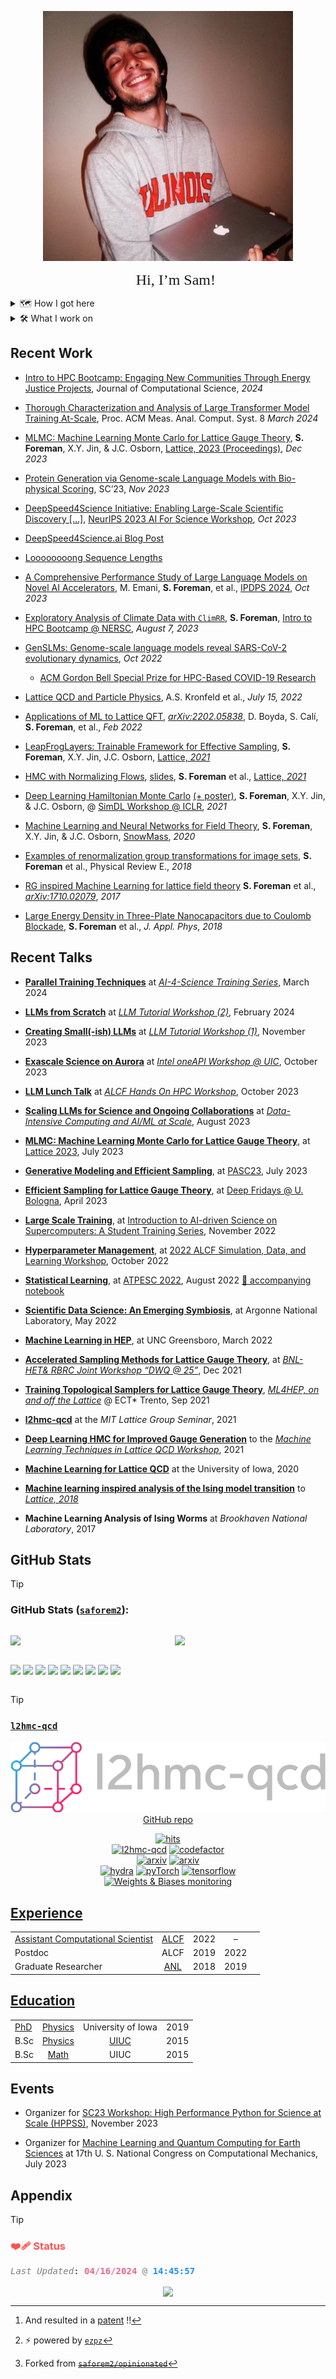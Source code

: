 

<div style="font-size:1.0em; text-align: center;">

<span class="profile-avatar"
style="width: 100%;">![](./assets/avatar.png)</span>

<span style="font-size: 1.5rem; color: var(--dim-text)!important; padding-bottom: 0pt; font-family: 'IBM Plex Sans Condensed'; font-weight: 500;"><span class="dim-text"
style="font-family:var(--font-family-headings);">👋 Hi, I’m Sam!</span>
[<span class="orcid-green"
style="background: none!important;"></span>](https://orcid.org/0000-0002-9981-0876)</span>

<div style="display: flex; flex-direction: row; margin-top: -2.0em; align-items: center; text-align: center!important; justify-content: center; background-color: var(--link-bg-color);">

<span class="icon"
style="font-size:1.5rem; padding-right: 0pt;">[<span class="icon"
style="background-color:rgba(0,0,0,0.0);!important"></span>](https://samforeman.me)</span>
<span class="icon"
style="font-size:1.5rem; padding-left: 0pt; padding-right: 0pt">[](https://github.com/saforem2)</span>
<span class="icon"
style="font-size:1.5rem; padding-left: 0pt; padding-right: 0pt">[](https://www.twitter.com/saforem2)</span>
<span class="icon"
style="font-size:1.5rem; padding-left: 0pt; padding-right: 0pt">[](mailto:///foremans@anl.gov)</span>
<span class="icon"
style="font-size:1.5rem; padding-left: 0pt; padding-right: 0pt">[](https://scholar.google.com/citations?user=vV_1zDwAAAAJ&hl=en)</span>
<span class="icon"
style="font-size:1.5rem; padding-left: 0pt; padding-right: 0pt">[](https://open.spotify.com/user/saforem2)</span>
<span class="icon"
style="font-size:1.5rem; padding-left: 0pt; padding-right: 0pt">[](https://www.last.fm/user/saforem2)</span>
<span class="icon"
style="font-size:1.5rem; padding-left: 0pt; padding-right: 0pt">[](https://linkedin.com/in/saforem2)</span>

</div>

</div>

<div>

</div>

<details closed>
<summary>
🗺️ How I got here
</summary>

My [current research](https://saforem2.github.io/l2hmc-qcd) focuses on
using deep generative modeling to help build better sampling algorithms
in lattice gauge theory. In particular, I’m interested in building gauge
equivariant neural network architectures and using inductive priors to
incorporate physical symmetries into machine learning models.

I received my PhD in Physics from the University of Iowa in 2019 and my
thesis was on [Learning Better Physics: A Machine Learning Approach to
Lattice Gauge
Theory](https://iro.uiowa.edu/esploro/outputs/doctoral/Learning-better-physics-a-machine-learning/9983776792002771).
Prior to this, I completed two bachelors degrees (Engineering Physics
and Applied Mathematics, 2015) at The University of Illinois at
Urbana-Champaign. My undergraduate dissertation was titled [Energy
Storage in Quantum
Resonators](https://aip.scitation.org/doi/10.1063/1.5009698) and was
supervised by Professor [Alfred
Hübler](https://en.wikipedia.org/wiki/Alfred_H%C3%BCbler) within the
Center for Complex Systems Research at UIUC[^1].

</details>
<details closed>
<summary>
🛠️ What I work on
</summary>

As a member of the [AI / ML
Group](https://www.alcf.anl.gov/about/people/group/506) at
[ALCF](https://alcf.anl.gov), I work on:

<div class="flex-container">

<div class="flex-container">

- [AI + Science](https://github.com/saforem2/)

  - [Building better sampling methods for Lattice
    QCD](https://github.com/saforem2/l2hmc-qcd)

  - [GenSLM: Genome-Scale Language
    Models](https://www.biorxiv.org/content/10.1101/2022.10.10.511571v2)

  - [Foundation models for long term climate
    forecasting](https://saforem2.github.io/climate-analysis)

</div>

<div class="flex-container">

- [Scaling Large Language
  Models](https://github.com/saforem2/Megatron-DS-Benchmarking)

- [Optimizing distributed training across thousands of
  GPUs](https://github.com/argonne-lcf/mlprof)

- Building new parallelism techniques for efficient scaling

- Generative modeling (esp. for physical systems)

</div>

</div>

<details closed>
<summary>
📦 Ongoing Projects
</summary>

<div class="flex-container" style="margin-top: 1em;">

<div class="flex-container">

[ `ezpz` ✨](https://github.com/saforem2/ezpz) \[[web](https://saforem2.github.io/ezpz)\]  
Distributed training, `ezpz`

[ `Megatron-DeepSpeed`](https://github.com/argonne-lcf/Megatron-DeepSpeed)  
For the *largest* of large language models.

[ `wordplay` 🎮💬](https://github.com/saforem2/wordplay) \[[web](https://saforem2.github.io/wordplay)\]  
\[[`nanoGPT`](https://github.com/saforem2/nanoGPT)\][^2]+`{🤗`[`datasets`](https://huggingface.co/datasets),[`DeepSpeed`](https://github.com/microsoft/DeepSpeed)`}`

[ `ai-science-training-series` 📝](https://github.com/argonne-lcf/ai-science-training-series) \[[web](https://www.alcf.anl.gov/alcf-ai-science-training-series)\]  
Lecture series, “AI-4-Science-on-Supercomputers”

</div>

<div class="flex-container">

[ `enrich` 💸](https://github.com/saforem2/enrich) \[[web](https://saforem2.github.io/enrich)\]  
Python’s `logging`, with [Rich](https://github.com/Textualize/rich)

[ `ambivalent` 🤷🏻‍♂️](https://github.com/saforem2/ambivalent) \[[web](https://saforem2.github.io/ambivalent)\]  
Clean, simple style for Matplotlib figures[^3].

[ `l2hmc-qcd` 🔲](https://github.com/saforem2/l2hmc-qcd) \[[web](https://saforem2.github.io/l2hmc-qcd)\]  
Accelerated samplers for Lattice QCD

[ `climate-analysis` 🌍](https://github.com/saforem2/climate-analysis) \[[web](https://saforem2.github.io/climate-analysis)\]  
Climate Analysis project using ClimRR data

</div>

</div>

</details>
</details>

## <span class="red-text"></span> Recent Work

- [Intro to HPC Bootcamp: Engaging New Communities Through Energy
  Justice Projects](https://jocse.org/downloads/jocse-15-1-10.pdf),
  Journal of Computational Science, *2024*

- [Thorough Characterization and Analysis of Large Transformer Model
  Training At-Scale](https://doi.org/10.1145/3639034), Proc. ACM Meas.
  Anal. Comput. Syst. 8 *March 2024*

- [MLMC: Machine Learning Monte Carlo for Lattice Gauge
  Theory](https://arxiv.org/abs/2312.08936), **S. Foreman**, X.Y. Jin, &
  J.C. Osborn, [Lattice, 2023
  (Proceedings)](https://indico.fnal.gov/event/57249/), *Dec 2023*

- [Protein Generation via Genome-scale Language Models with Bio-physical
  Scoring](https://dl.acm.org/doi/abs/10.1145/3624062.3626087), SC’23,
  *Nov 2023*

-  [DeepSpeed4Science Initiative: Enabling Large-Scale Scientific
  Discovery \[…\]](https://arxiv.org/abs/2310.04610), [NeurIPS 2023 AI
  For Science
  Workshop](https://ai4sciencecommunity.github.io/neurips23.html), *Oct
  2023*

  - [ DeepSpeed4Science.ai Blog
    Post](https://deepspeed4science.ai/2023/09/18/model-showcase-genslms/)
  - [ Loooooooong Sequence Lengths](./qmd/dsblog.qmd)

- [A Comprehensive Performance Study of Large Language Models on Novel
  AI Accelerators](https://arxiv.org/abs/2310.04607), M. Emani, **S.
  Foreman**, et al., [IPDPS 2024](https://www.ipdps.org/), *Oct 2023*

- [Exploratory Analysis of Climate Data with
  `ClimRR`](https://saforem2.github.io/climate-analysis), **S.
  Foreman**, [Intro to HPC Bootcamp @
  NERSC](https://github.com/NERSC/intro-HPC-bootcamp-2023), *August 7,
  2023*

- [GenSLMs: Genome-scale language models reveal SARS-CoV-2 evolutionary
  dynamics](https://www.biorxiv.org/content/10.1101/2022.10.10.511571v1.abstract),
  *Oct 2022*

  - [ ACM Gordon Bell Special Prize for HPC-Based COVID-19
    Research](https://www.acm.org/media-center/2022/november/gordon-bell-special-prize-covid-research-2022)

- [Lattice QCD and Particle Physics](https://arxiv.org/abs/2207.07641),
  A.S. Kronfeld et al., *July 15, 2022*

- [Applications of ML to Lattice QFT](https://arxiv.org/abs/2202.05838),
  [*arXiv:2202.05838*](https://arxiv.org/abs/2202.05838), D. Boyda, S.
  Calí, **S. Foreman**, et al., *Feb 2022*

- [LeapFrogLayers: Trainable Framework for Effective
  Sampling](https://arxiv.org/abs/2112.01582), **S. Foreman**, X.Y. Jin,
  J.C. Osborn, [Lattice, *2021*](https://indico.cern.ch/event/1006302)

- [HMC with Normalizing Flows](https://arxiv.org/abs/2112.01586),
  [slides](https://indico.cern.ch/event/1006302/contributions/4380743/),
  **S. Foreman** et al., [Lattice,
  *2021*](https://indico.cern.ch/event/1006302/)

- [Deep Learning Hamiltonian Monte
  Carlo](https://arxiv.org/abs/2105.03418) [(+
  poster)](https://simdl.github.io/posters/57-supp_DLHMC_Foreman_SimDL-ICLR2021_poster1.pdf),
  **S. Foreman**, X.Y. Jin, & J.C. Osborn, @ [SimDL Workshop @
  ICLR](https://simdl.github.io/), *2021*

- [Machine Learning and Neural Networks for Field
  Theory](https://bit.ly/snowmass_ml2020), **S. Foreman**, X.Y. Jin, &
  J.C. Osborn, [SnowMass](https://snowmass21.org/), *2020*

- [Examples of renormalization group transformations for image
  sets](https://journals.aps.org/pre/abstract/10.1103/PhysRevE.98.052129),
  **S. Foreman** et al., Physical Review E., *2018*

- [RG inspired Machine Learning for lattice field
  theory](https://arxiv.org/abs/1710.02079) **S. Foreman** et al.,
  [*arXiv:1710.02079*](https://www.arxiv.or/abs/1710.02079), *2017*

- [Large Energy Density in Three-Plate Nanocapacitors due to Coulomb
  Blockade](https://doi.org/10.1063/1.5009698), **S. Foreman** et al.,
  *J. Appl. Phys*, *2018*

## <span class="orange-text"></span> Recent Talks

- [**Parallel Training
  Techniques**](https://github.com/saforem2/parallel-training-slides) at
  [*AI-4-Science Training
  Series*](https://github.com/argonne-lcf/ai-science-training-series/tree/main/06_parallel_training),
  March 2024

- [**LLMs from Scratch**](https://github.com/saforem2/llm-workshop-talk)
  at [*LLM Tutorial Workshop
  (2)*](https://github.com/argonne-lcf/llm-workshop), February 2024

- [**Creating Small(-ish)
  LLMs**](https://github.com/saforem2/LLM-tutorial) at [*LLM Tutorial
  Workshop (1)*](https://github.com/brettin/llm_tutorial), November 2023

- [**Exascale Science on
  Aurora**](https://saforem2.github.io/oneapi-talk) at [*Intel oneAPI
  Workshop @
  UIC*](https://www.alcf.anl.gov/events/alcf-hands-hpc-workshop),
  October 2023

- [**LLM Lunch Talk**](https://saforem2.github.io/llm-lunch-talk) at
  [*ALCF Hands On HPC
  Workshop*](https://www.alcf.anl.gov/events/alcf-hands-hpc-workshop),
  October 2023

- [**Scaling LLMs for Science and Ongoing
  Collaborations**](https://saforem2.github.io/scaling4science) at
  [*Data-Intensive Computing and AI/ML at
  Scale*](https://events.cels.anl.gov/event/426/overview), August 2023

- [**MLMC: Machine Learning Monte Carlo for Lattice Gauge
  Theory**](https://saforem2.github.io/lattice23), at [Lattice
  2023](https://mlmc2022.github.io/), July 2023

- [**Generative Modeling and Efficient
  Sampling**](https://saforem2.github.io/lqcd-pasc23/), at
  [PASC23](https://pasc23.pasc-conference.org/), July 2023

- [**Efficient Sampling for Lattice Gauge
  Theory**](https://saforem2.github.io/deep-fridays), at [Deep Fridays
  @ U. Bologna](https://www.cs.unibo.it/~asperti/deep_fridays.html),
  April 2023

- [**Large Scale
  Training**](https://saforem2.github.io/ai4sci-large-scale-training),
  at [Introduction to AI-driven Science on Supercomputers: A Student
  Training
  Series](https://github.com/argonne-lcf/ai-science-training-series),
  November 2022

- [**Hyperparameter
  Management**](https://saforem2.github.io/hparam-management-sdl2022),
  at [2022 ALCF Simulation, Data, and Learning
  Workshop](https://www.alcf.anl.gov/events/2022-alcf-simulation-data-and-learning-workshop),
  October 2022

- [**Statistical
  Learning**](https://saforem2.github.io/ATPESC-StatisticalLearning), at
  [ATPESC 2022](https://extremecomputingtraining.anl.gov/), August 2022
  [📕 accompanying
  notebook](https://github.com/argonne-lcf/ATPESC_MachineLearning/blob/master/00_statisticalLearning/src/atpesc/notebooks/statistical_learning.ipynb)

- [**Scientific Data Science: An Emerging
  Symbiosis**](https://saforem2.github.io/anl-job-talk/), at Argonne
  National Laboratory, May 2022

- [**Machine Learning in
  HEP**](https://saforem2.github.io/physicsSeminar), at UNC Greensboro,
  March 2022

- [**Accelerated Sampling Methods for Lattice Gauge
  Theory**](https://saforem2.github.io/l2hmc-dwq25/), at [*BNL-HET& RBRC
  Joint Workshop “DWQ @ 25”*](https://indico.bnl.gov/event/13576/), Dec
  2021

- [**Training Topological Samplers for Lattice Gauge
  Theory**](https://saforem2.github.io/l2hmc_talk_ect2021/), [*ML4HEP,
  on and off the
  Lattice*](https://indico.ectstar.eu/event/77/contributions/2349/) @
  ECT\* Trento, Sep 2021

- [**l2hmc-qcd**](https://github.com/saforem2/l2hmc-qcd) at the *MIT
  Lattice Group Seminar*, 2021

- [**Deep Learning HMC for Improved Gauge
  Generation**](https://bit.ly/mainz21) to the [*Machine Learning
  Techniques in Lattice QCD Workshop*](https://bit.ly/mainz21_overview),
  2021

- [**Machine Learning for Lattice
  QCD**](https://slides.com/samforeman/l2hmc-qcd-93bc0c) at the
  University of Iowa, 2020

- [**Machine learning inspired analysis of the Ising model
  transition**](https://bit.ly/latt2018) to [*Lattice,
  2018*](https://indico.fnal.gov/event/15949/overview)

- **Machine Learning Analysis of Ising Worms** at *Brookhaven National
  Laboratory*, 2017

## <span class="yellow-text"></span> GitHub Stats

> [!TIP]
>
> ### <span class="yellow-text"><span class="quarto-shortcode__" data-is-shortcode="1" data-raw="{{&lt; fa brands github &gt;}}"><span class="quarto-shortcode__-param" data-is-shortcode="1" data-value="fa" data-raw="fa"></span> <span class="quarto-shortcode__-param" data-is-shortcode="1" data-value="brands" data-raw="brands"></span> <span class="quarto-shortcode__-param" data-is-shortcode="1" data-value="github" data-raw="github"></span></span></span> <span class="dim-text">GitHub Stats</span> <span class="dim-text">([`saforem2`](https://github.com/saforem2)):</span>
>
> <div class="columns"
> style="display: flex; flex-direction: row; align-items: center; text-align:left;">
>
> <div class="column" style="text-align: left;">
>
> [![](https://github-readme-stats.vercel.app/api?username=saforem2&theme=transparent&text_color=838383&hide_border=true&rank_icon=percentile.png)](https://github.com/saforem2)
>
> </div>
>
> <div class="column" style="text-align:left;">
>
> [![](https://github-readme-stats.vercel.app/api/wakatime?username=saforem2&hide_border=true&layout=compact&theme=transparent&text_color=838383.png)](https://github.com/saforem2/)
>
> </div>
>
> </div>
>
> <div class="img-container"
> style="text-align:center; display: flex; margin-left: auto; margin-right: auto;">
>
> [![](https://github-readme-stats.vercel.app/api/pin/?username=saforem2&repo=l2hmc-qcd&theme=transparent&include_all_commits=true&hide_border=true&text_color=838383&title_color=838383.png)](https://github.com/saforem2/l2hmc-qcd)
> [![](https://github-readme-stats.vercel.app/api/pin/?username=saforem2&repo=lattice23&theme=transparent&show_icons=true&include_all_commits=true&hide_border=true&text_color=838383&title_color=838383.png)](https://github.com/saforem2/lattice23)
> [![](https://github-readme-stats.vercel.app/api/pin/?username=saforem2&repo=lqcd-pasc23&theme=transparent&show_icons=true&include_all_commits=true&hide_border=true&text_color=838383&title_color=838383.png)](https://github.com/saforem2/lqcd-pasc23)
> [![](https://github-readme-stats.vercel.app/api/pin/?username=nftqcd&repo=fthmc&theme=transparent&show_icons=true&include_all_commits=true&hide_border=true&text_color=838383&title_color=838383.png)](https://github.com/nftqcd/fthmc)
> [![](https://github-readme-stats.vercel.app/api/pin/?username=argonne-lcf&repo=CompPerfWorkshop&theme=transparent&show_icons=true&include_all_commits=true&hide_border=true&text_color=838383.png)](https://github.com/argonne-lcf/CompPerfWorkshop)
> [![](https://github-readme-stats.vercel.app/api/pin/?username=argonne-lcf&repo=ai-science-training-series&theme=transparent&show_icons=true&include_all_commits=true&hide_border=true&text_color=838383&title_color=838383.png)](https://github.com/argonne-lcf/ai-science-training-series)
> [![](https://github-readme-stats.vercel.app/api/pin/?username=argonne-lcf&repo=mlprof&theme=transparent&show_icons=true&include_all_commits=true&hide_border=true&text_color=838383&title_color=838383.png)](https://github.com/argonne-lcf/mlprof)
> [![](https://github-readme-stats.vercel.app/api/pin/?username=argonne-lcf&repo=user-guides&theme=transparent&show_icons=true&include_all_commits=true&hide_border=true&text_color=838383&title_color=838383.png)](https://github.com/argonne-lcf/user-guides)
> [![](https://github-readme-stats.vercel.app/api/pin/?username=saforem2&repo=personal_site&theme=transparent&show_icons=true&include_all_commits=true&hide_border=true&icon_color=838383&title_color=838383.png)](https://github.com/saforem2/personal_site)
>
> <!-- [![github](https://github-readme-stats.vercel.app/api/pin/?username=saforem2&repo=l2hmc-qcd&theme=transparent&include_all_commits=true&hide_border=true&icon_color=#00CCFF&title_color=#00CCFF&bg_color=#1c1c1c)](https://github.com/saforem2/l2hmc-qcd) -->
> <!-- <a href="https://github.com/saforem2/lattice23"><img src="https://github-readme-stats.vercel.app/api/pin/?username=saforem2&repo=lattice23&theme=transparent&show_icons=true&include_all_commits=true&hide_border=true&icon_color=#00CCFF&title_color=#00CCFF&bg_color=#1c1c1c" /></a> -->
> <!-- <a href="https://github.com/nftqcd/fthmc"><img src="https://github-readme-stats.vercel.app/api/pin/?username=nftqcd&repo=fthmc&theme=transparent&show_icons=true&include_all_commits=true&hide_border=true&icon_color=#00CCFF&title_color=#00CCFF&bg_color=#1c1c1c" /></a> -->
> <!-- <a href="https://github.com/saforem2/climate-analysis"><img src="https://github-readme-stats.vercel.app/api/pin/?username=saforem2&repo=climate-analysis&theme=transparent&show_icons=true&include_all_commits=true&hide_border=true&icon_color=#00CCFF&title_color=#00CCFF&bg_color=#1c1c1c" /></a> -->
> <!-- <a href="https://github.com/argonne-lcf/ai-science-training-series"><img src="https://github-readme-stats.vercel.app/api/pin/?username=argonne-lcf&repo=ai-science-training-series&theme=transparent&show_icons=true&include_all_commits=true&hide_border=true&icon_color=#00CCFF&title_color=#00CCFF&bg_color=#1c1c1c" /></a> -->
> <!-- <a href="https://github.com/argonne-lcf/mlprof"><img src="https://github-readme-stats.vercel.app/api/pin/?username=argonne-lcf&repo=mlprof&theme=transparent&show_icons=true&include_all_commits=true&hide_border=true&icon_color=#00CCFF&title_color=#00CCFF&bg_color=#1c1c1c" /></a> -->
> <!-- <a href="https://github.com/argonne-lcf/user-guides"><img src="https://github-readme-stats.vercel.app/api/pin/?username=argonne-lcf&repo=user-guides&theme=transparent&show_icons=true&include_all_commits=true&hide_border=true&icon_color=#00CCFF&title_color=#00CCFF&bg_color=#1c1c1c" /></a> -->
> <!-- <a href="https://github.com/saforem2/personal_site"><img src="https://github-readme-stats.vercel.app/api/pin/?username=saforem2&repo=personal_site&theme=transparent&show_icons=true&include_all_commits=true&hide_border=true&icon_color=#00CCFF&title_color=#00CCFF&bg_color=#1c1c1c" /></a> -->
>
> </div>
>
> > [!TIP]
> >
> > ### [`l2hmc-qcd`](https://saforem2.github.io/l2hmc-qcd)
> >
> > <div style="text-align:center;">
> >
> > [![](https://raw.githubusercontent.com/saforem2/l2hmc-qcd/main/assets/logo-small.svg)](https://saforem2.github.io/l2hmc-qcd)  
> > [ GitHub repo](https://github.com/saforem2/l2hmc-qcd)
> >
> > <!-- <a href="https://github.com/saforem2/l2hmc-qcd"><img src="https://github-readme-stats.vercel.app/api/pin/?username=saforem2&repo=l2hmc-qcd&theme=transparent&include_all_commits=true&hide_border=true&icon_color=#00CCFF&title_color=#00CCFF&bg_color=#1c1c1c" /></a> -->
> > <!-- ![l2hmc-qcd](https://github.com/saforem2/saforem2/blob/main/assets/l2hmc-qcd-small.svg) -->
> >
> > <a href="https://hits.seeyoufarm.com"><img alt="hits" src="https://hits.seeyoufarm.com/api/count/incr/badge.svg?url=https%3A%2F%2Fgithub.com%2Fsaforem2%2Fl2hmc-qcd&count_bg=%2300CCFF&title_bg=%23555555&icon=&icon_color=%23111111&title=👋&edge_flat=false"></a>  
> > <a href="https://github.com/saforem2/l2hmc-qcd/"><img alt="l2hmc-qcd" src="https://img.shields.io/badge/-l2hmc--qcd-252525?style=flat&logo=github&labelColor=gray"></a>
> > <a href="https://www.codefactor.io/repository/github/saforem2/l2hmc-qcd"><img alt="codefactor" src="https://www.codefactor.io/repository/github/saforem2/l2hmc-qcd/badge"></a>
> > <br>
> > <a href="https://arxiv.org/abs/2112.01582"><img alt="arxiv" src="https://img.shields.io/badge/arXiv-2112.01582-B31B1B.svg"></a>
> > <a href="https://arxiv.org/abs/2105.03418"><img alt="arxiv" src="https://img.shields.io/badge/arXiv-2105.03418-B31B1B.svg"></a>
> > <br>
> > <a href="https://hydra.cc"><img alt="hydra" src="https://img.shields.io/badge/Config-Hydra-89b8cd"></a>
> > <a href="https://pytorch.org/get-started/locally/"><img alt="pyTorch" src="https://img.shields.io/badge/PyTorch-ee4c2c?logo=pytorch&logoColor=white"></a>
> > <a href="https://www.tensorflow.org"><img alt="tensorflow" src="https://img.shields.io/badge/TensorFlow-%23FF6F00.svg?&logo=TensorFlow&logoColor=white"></a>
> > <br>
> > [<img src="https://raw.githubusercontent.com/wandb/assets/main/wandb-github-badge-28.svg" alt="Weights & Biases monitoring" height=20>](https://wandb.ai/l2hmc-qcd/l2hmc-qcd)
> >
> > </div>

<!-- :::: {layout-ncol=2} -->
<!---->
<!-- ::: {} -->

## <span class="green-text"></span> [Experience](https://samforeman.me/files/resume.pdf)

|                                                                                    |                              |      |      |     |
|:-----------------------------------------------------------------------------------|:----------------------------:|:----:|:----:|:---:|
| [Assistant Computational Scientist](https://alcf.anl.gov/about/people/sam-foreman) | [ALCF](https://alcf.anl.gov) | 2022 |  –   |     |
| Postdoc                                                                            |             ALCF             | 2019 | 2022 |     |
| Graduate Researcher                                                                |    [ANL](https://anl.gov)    | 2018 | 2019 |     |

<!-- ::: -->
<!---->
<!-- ::: {} -->

## <span class="blue-text"></span> [Education](https://scholar.google.com/citations?user=vV_1zDwAAAAJ&hl=en)

|                                       |                                                                                            |                               |      |
|:--------------------------------------|:------------------------------------------------------------------------------------------:|:-----------------------------:|:----:|
| [PhD](https://bit.ly/sam-foreman-phd) |                 [Physics](https://physics.uiowa.edu/graduate/phd-physics)                  |      University of Iowa       | 2019 |
| B.Sc                                  | [Physics](https://grainger.illinois.edu/academics/undergraduate/majors-and-minors/physics) | [UIUC](https://illinois.edu/) | 2015 |
| B.Sc                                  |                             [Math](https://math.illinois.edu/)                             |             UIUC              | 2015 |

<!-- ::: -->
<!---->
<!-- :::: -->

## <span class="purple-text"></span> Events

- Organizer for [SC23 Workshop: High Performance Python for Science at
  Scale (HPPSS)](https://hppss.github.io/SC23/), November 2023

- Organizer for [Machine Learning and Quantum Computing for Earth
  Sciences](https://17.usnccm.org/702) at 17th U. S. National Congress
  on Computational Mechanics, July 2023

## <span class="pink-text"></span> Appendix

> [!TIP]
>
> ### <span style="color: #FF5252;">❤️‍🩹 Status</span>
>
> <pre style="white-space:pre;overflow-x:auto;line-height:normal;font-family:Menlo,'DejaVu Sans Mono',consolas,'Courier New',monospace"><span style="color: #7f7f7f; text-decoration-color: #7f7f7f; font-style: italic">Last Updated</span>: <span style="color: #f06292; text-decoration-color: #f06292; font-weight: bold">04</span><span style="color: #f06292; text-decoration-color: #f06292">/</span><span style="color: #f06292; text-decoration-color: #f06292; font-weight: bold">16</span><span style="color: #f06292; text-decoration-color: #f06292">/</span><span style="color: #f06292; text-decoration-color: #f06292; font-weight: bold">2024</span> <span style="color: #7f7f7f; text-decoration-color: #7f7f7f">@</span> <span style="color: #1a8fff; text-decoration-color: #1a8fff; font-weight: bold">14:45:57</span>
> </pre>
> <!-- [[![](https://hits.seeyoufarm.com/api/count/incr/badge.svg?url=https%3A%2F%2Fsaforem2.github.io&count_bg=%2300CCFF&title_bg=%23303030&icon=&icon_color=%23E7E7E7&title=hits&edge_flat=false)](https://hits.seeyoufarm.com)]{style="text-align:center;"} -->
> <p align="center">
> <a href="https://hits.seeyoufarm.com"><img align="center" src="https://hits.seeyoufarm.com/api/count/incr/badge.svg?url=https%3A%2F%2Fsamforeman.me&count_bg=%2300CCFF&title_bg=%23303030&icon=&icon_color=%23E7E7E7&title=hits&edge_flat=false"/></a>
> </p>

[^1]: And resulted in a
    [patent](https://scholar.google.com/citations?view_op=view_citation&hl=en&user=vV_1zDwAAAAJ&pagesize=80&citation_for_view=vV_1zDwAAAAJ:SeFeTyx0c_EC)
    !!

[^2]: ⚡ powered by [`ezpz`](https://github.com/saforem2/ezpz)

[^3]: Forked from ~~[
    `saforem2/opinionated`](https://github.com/saforem2/opinonated)~~

